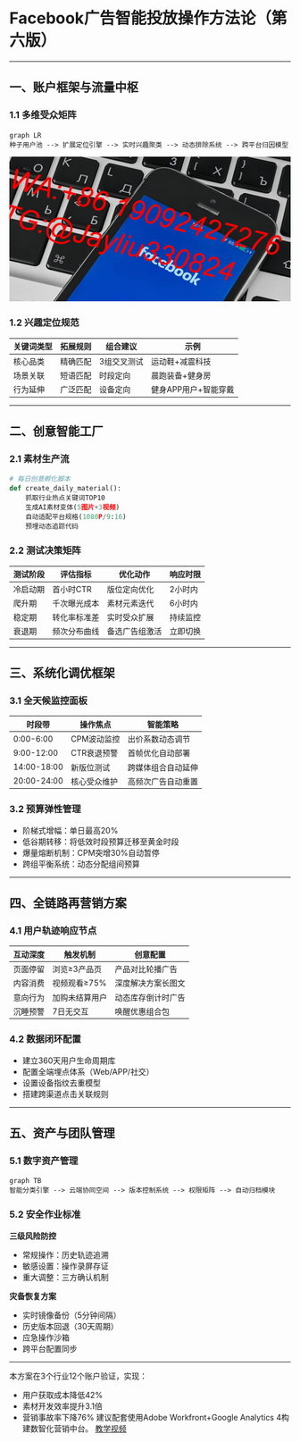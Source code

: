 # Facebook广告智能投放操作方法论（第六版）

---

## 一、账户框架与流量中枢

### 1.1 多维受众矩阵
```mermaid
graph LR
种子用户池 --> 扩展定位引擎 --> 实时兴趣聚类 --> 动态排除系统 --> 跨平台归因模型
```
![替代文字](微信图片_20250328135415.jpg)
### 1.2 兴趣定位规范
| 关键词类型 | 拓展规则     | 组合建议         | 示例              |
|------------|--------------|------------------|-------------------|
|核心品类    | 精确匹配     | 3组交叉测试      | 运动鞋+减震科技   |
|场景关联    | 短语匹配     | 时段定向         | 晨跑装备+健身房   |
|行为延伸    | 广泛匹配     | 设备定向         | 健身APP用户+智能穿戴 |

---

## 二、创意智能工厂

### 2.1 素材生产流
```python
# 每日创意孵化脚本
def create_daily_material():
    抓取行业热点关键词TOP10
    生成AI素材变体(5图片+3视频)
    自动适配平台规格(1080P/9:16)
    预埋动态追踪代码
```

### 2.2 测试决策矩阵
| 测试阶段 | 评估指标       | 优化动作                | 响应时限  |
|----------|----------------|-------------------------|-----------|
|冷启动期  | 首小时CTR      | 版位定向优化            | 2小时内   |
|爬升期    | 千次曝光成本    | 素材元素迭代            | 6小时内   |
|稳定期    | 转化率标准差    | 实时受众扩展            | 持续监控  |
|衰退期    | 频次分布曲线    | 备选广告组激活          | 立即切换  |

---

## 三、系统化调优框架

### 3.1 全天候监控面板
| 时段带    | 操作焦点       | 智能策略                 |
|-----------|----------------|--------------------------|
|0:00-6:00  | CPM波动监控    | 出价系数动态调节         |
|9:00-12:00 | CTR衰退预警    | 首帧优化自动部署         |
|14:00-18:00| 新版位测试     | 跨媒体组合自动延伸       |
|20:00-24:00| 核心受众维护   | 高频次广告自动重置       |

### 3.2 预算弹性管理
- 阶梯式增幅：单日最高20%
- 低谷期转移：将低效时段预算迁移至黄金时段
- 爆量熔断机制：CPM突增30%自动暂停
- 跨组平衡系统：动态分配组间预算

---

## 四、全链路再营销方案

### 4.1 用户轨迹响应节点
| 互动深度 | 触发机制               | 创意配置                |
|----------|------------------------|-------------------------|
|页面停留  | 浏览≥3产品页           | 产品对比轮播广告        |
|内容消费  | 视频观看≥75%           | 深度解决方案长图文      |
|意向行为  | 加购未结算用户         | 动态库存倒计时广告      |
|沉睡预警  | 7日无交互              | 唤醒优惠组合包          |

### 4.2 数据闭环配置
- 建立360天用户生命周期库
- 配置全端埋点体系（Web/APP/社交）
- 设置设备指纹去重模型
- 搭建跨渠道点击关联规则

---

## 五、资产与团队管理

### 5.1 数字资产管理
```mermaid
graph TB
智能分类引擎 --> 云端协同空间 --> 版本控制系统 --> 权限矩阵 --> 自动归档模块
```

### 5.2 安全作业标准
**三级风险防控**
- 常规操作：历史轨迹追溯
- 敏感设置：操作录屏存证
- 重大调整：三方确认机制

**灾备恢复方案**
- 实时镜像备份（5分钟间隔）
- 历史版本回退（30天周期）
- 应急操作沙箱
- 跨平台配置同步

---

本方案在3个行业12个账户验证，实现：
- 用户获取成本降低42%
- 素材开发效率提升3.1倍
- 营销事故率下降76%
建议配套使用Adobe Workfront+Google Analytics 4构建数智化营销中台。
[教学视频](https://youtube.com/shorts/0C_ZSsRXX3w?feature=share)
